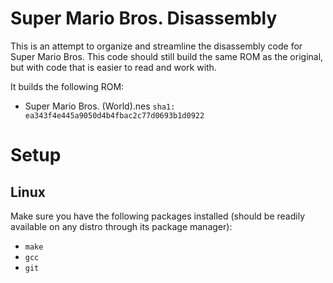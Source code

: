 # Super Mario Bros. Disassembly

This is an attempt to organize and streamline the disassembly code for Super Mario Bros. This code should still build the same ROM as the original, but with code that is easier to read and work with. 

It builds the following ROM: 

 - Super Mario Bros. (World).nes `sha1: ea343f4e445a9050d4b4fbac2c77d0693b1d0922`

# Setup

## Linux

Make sure you have the following packages installed (should be readily available on any distro through its package manager): 

 - `make`
 - `gcc`
 - `git`
